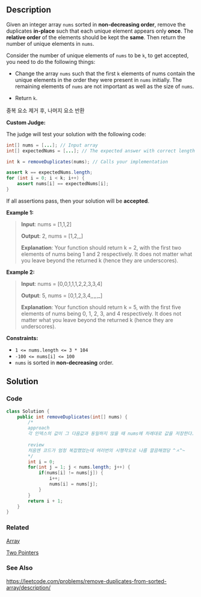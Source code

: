 ## Description

Given an integer array `nums` sorted in **non-decreasing order**, remove the duplicates **in-place** such that each unique element appears only **once**. The **relative order** of the elements should be kept the **same**. Then return the number of unique elements in `nums`.

Consider the number of unique elements of `nums` to be `k`, to get accepted, you need to do the following things:

- Change the array `nums` such that the first `k` elements of nums contain the unique elements in the order they were present in `nums` initially. The remaining elements of `nums` are not important as well as the size of `nums`.

- Return `k`.

중복 요소 제거 후, 나머지 요소 반환

**Custom Judge:**

The judge will test your solution with the following code:
```java
int[] nums = [...]; // Input array
int[] expectedNums = [...]; // The expected answer with correct length

int k = removeDuplicates(nums); // Calls your implementation

assert k == expectedNums.length;
for (int i = 0; i < k; i++) {
    assert nums[i] == expectedNums[i];
}
```

If all assertions pass, then your solution will be **accepted**.

**Example 1:**
> **Input**: nums = [1,1,2]
> 
> **Output**: 2, nums = [1,2,_]
> 
> **Explanation**: Your function should return k = 2, with the first two elements of nums being 1 and 2 respectively.
It does not matter what you leave beyond the returned k (hence they are underscores).

**Example 2:**

> **Input**: nums = [0,0,1,1,1,2,2,3,3,4]
> 
> **Output**: 5, nums = [0,1,2,3,4,_,_,_,_,_]
> 
> **Explanation**: Your function should return k = 5, with the first five elements of nums being 0, 1, 2, 3, and 4 respectively.
It does not matter what you leave beyond the returned k (hence they are underscores).
 
**Constraints:**

- `1 <= nums.length <= 3 * 104`
- `-100 <= nums[i] <= 100`
- `nums` is sorted in **non-decreasing** order.

## Solution

### Code
```java
class Solution {
    public int removeDuplicates(int[] nums) {
        /*
        approach
        각 인덱스의 값이 그 다음값과 동일하지 않을 때 nums에 차례대로 값을 저장한다. 
        
        review
        처음엔 코드가 엄청 복잡했었는데 여러번의 시행착오로 나름 깔끔해졌당 ^ㅅ^~
        */
        int i = 0;
        for(int j = 1; j < nums.length; j++) {
            if(nums[i] != nums[j]) {
                i++;
                nums[i] = nums[j];
            }
        }
        return i + 1;
    }
}
```

### Related

[Array](/Data-Structure/Array.md)

[Two Pointers](/Algorithm/Type/Two-Pointers.md)

### See Also

https://leetcode.com/problems/remove-duplicates-from-sorted-array/description/
